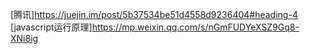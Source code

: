 [腾讯]https://juejin.im/post/5b37534be51d4558d9236404#heading-4
[javascript运行原理]https://mp.weixin.qq.com/s/nGmFUDYeXSZ9Gq8-XNi8ig